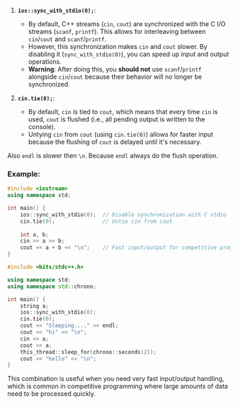 1. **`ios::sync_with_stdio(0);`**:
   - By default, C++ streams (`cin`, `cout`) are synchronized with the C I/O streams (`scanf`, `printf`). This allows for interleaving between `cin`/`cout` and `scanf`/`printf`.
   - However, this synchronization makes `cin` and `cout` slower. By disabling it (`sync_with_stdio(0)`), you can speed up input and output operations.
   - **Warning**: After doing this, you **should not** use `scanf`/`printf` alongside `cin`/`cout` because their behavior will no longer be synchronized.

2. **`cin.tie(0);`**:
   - By default, `cin` is tied to `cout`, which means that every time `cin` is used, `cout` is flushed (i.e., all pending output is written to the console).
   - Untying `cin` from `cout` (using `cin.tie(0)`) allows for faster input because the flushing of `cout` is delayed until it's necessary.
  
Also `endl` is slower then `\n`. Because `endl` always do the flush operation.

### Example:
```cpp
#include <iostream>
using namespace std;

int main() {
    ios::sync_with_stdio(0);  // Disable synchronization with C stdio
    cin.tie(0);               // Untie cin from cout
    
    int a, b;
    cin >> a >> b;
    cout << a + b << "\n";    // Fast input/output for competitive programming
}
```

```cpp
#include <bits/stdc++.h>

using namespace std;
using namespace std::chrono;

int main() {
    string a;
    ios::sync_with_stdio(0);
    cin.tie(0);
    cout << "Sleeping...." << endl;
    cout << "hi" << "\n";
    cin >> a;
    cout << a;
    this_thread::sleep_for(chrono::seconds(2));
    cout << "hello" << "\n";
}
```

This combination is useful when you need very fast input/output handling, which is common in competitive programming where large amounts of data need to be processed quickly.

